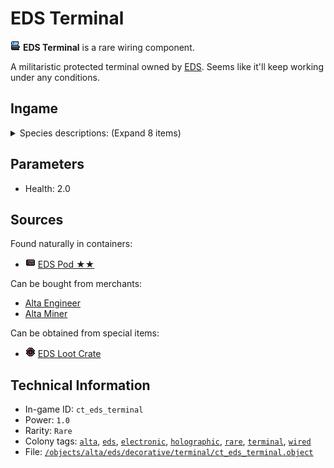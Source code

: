 # EDS Terminal

<img src="https://raw.githubusercontent.com/Ceterai/Enternia/main/objects/alta/eds/decorative/terminal/icon.png" alt="EDS Terminal icon" loading="lazy" height=16px width="auto" /> **EDS Terminal** is a rare wiring component.

A militaristic protected terminal owned by [EDS](https://ceterai.github.io/MyEnternia/Wiki/Tags/Eds). Seems like it'll keep working under any conditions.

## Ingame

<details><summary>Species descriptions: (Expand 8 items)</summary>

- Alta: A typical EDS terminal. Has a special set of encryptions.
- Apex: This console offers a large degree of control.
- Avian: A useful console with a large holographic interface.
- Floran: Floran push buttons. Make thingsss happen!
- Glitch: Impressed. A single console can control so many different mechanisms at once.
- Human: A control console, it's just gotta be played with.
- Hylotl: This control console has a sleek and stylish design.
- Novakid: This console sure is somethin', I just wanna use it.

</details>

## Parameters

- Health: 2.0

## Sources

Found naturally in containers:

- <img src="https://raw.githubusercontent.com/Ceterai/Enternia/main/objects/alta/eds/decorative/pod/icon.png" alt="EDS Pod ★★ icon" loading="lazy" height=16px width="auto" /> [EDS Pod ★★](https://ceterai.github.io/MyEnternia/Wiki/EDSPod)

Can be bought from merchants:

- [Alta Engineer](https://ceterai.github.io/MyEnternia/Wiki/AltaEngineer)
- [Alta Miner](https://ceterai.github.io/MyEnternia/Wiki/AltaMiner)

Can be obtained from special items:

- <img src="https://raw.githubusercontent.com/Ceterai/Enternia/main/items/active/alta/loot/biome/ct_eds_loot.png" alt="EDS Loot Crate icon" loading="lazy" height=16px width="auto" /> [EDS Loot Crate](https://ceterai.github.io/MyEnternia/Wiki/EDSLootCrate)

## Technical Information

- In-game ID: `ct_eds_terminal`
- Power: `1.0`
- Rarity: `Rare`
- Colony tags: [`alta`](https://ceterai.github.io/MyEnternia/Wiki/Tags/Alta), [`eds`](https://ceterai.github.io/MyEnternia/Wiki/Tags/Eds), [`electronic`](https://ceterai.github.io/MyEnternia/Wiki/Tags/Electronic), [`holographic`](https://ceterai.github.io/MyEnternia/Wiki/Tags/Holographic), [`rare`](https://ceterai.github.io/MyEnternia/Wiki/Tags/Rare), [`terminal`](https://ceterai.github.io/MyEnternia/Wiki/Tags/Terminal), [`wired`](https://ceterai.github.io/MyEnternia/Wiki/Tags/Wired)
- File: [`/objects/alta/eds/decorative/terminal/ct_eds_terminal.object`](https://github.com/Ceterai/Enternia/blob/main/objects/alta/eds/decorative/terminal/ct_eds_terminal.object)
